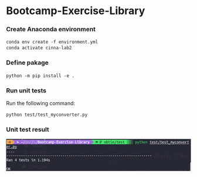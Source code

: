 # Bootcamp-Exercise-Library

### Create Anaconda environment

```
conda env create -f environment.yml
conda activate cinna-lab2
```

### Define pakage

```
python -m pip install -e . 
```

### Run unit tests
Run the following command:

```
python test/test_myconverter.py
```

### Unit test result
<img src="images/result.jpg">